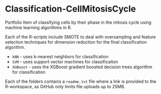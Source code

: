 # Classification-CellMitosisCycle
Portfolio Item of classifying cells by their phase in the mitosis cycle using machine learning algorithms in R.

Each of the R-scripts include SMOTE to deal with oversampling and feature selection techniques for dimension reduction for the final classification algorithm.

* `kNN` - uses k-nearest neighbors for classification
* `SVM` - uses support vector machines for classificaiton
* `XGBoost` - uses the XGBoost gradient boosted decision trees algorithm for classification

Each of the folders contains a `readme.txt` file where a link is provided to the R-workspace, as GitHub only limits file uploads up to 25MB.
